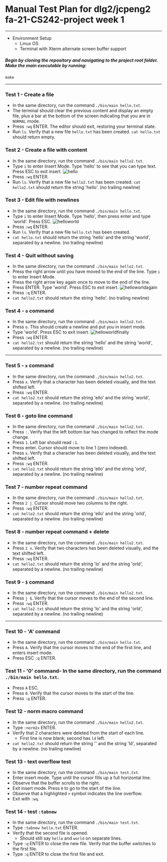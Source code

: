 # Manual Test Plan for dlg2/jcpeng2 fa-21-CS242-project week 1

------

- Environment Setup
  - Linux OS
  - Terminal with Xterm alternate screen buffer support


##### Begin by cloning the repository and navigating to the project root folder. Make the main executable by running:
`make`

------
### Test 1 - Create a file
- In the same directory, run the command `./bin/main hello.txt`. 
- The terminal should clear the previous content and display an empty file,
    plus a bar at the bottom of the screen indicating that you are in `NORMAL` mode.
- Press `:wq` ENTER. The editor should exit, restoring your terminal state.
- Run `ls`. Verify that a new file `hello.txt` has been created. `cat hello.txt` should return empty.

### Test 2 - Create a file with content
- In the same directory, run the command `./bin/main hello2.txt`. 
- Type `i` to enter Insert Mode. Type 'hello' to see that you can type text. Press ESC to exit insert.
![hello](mtp_images/hello.png)
- Press `:wq` ENTER.
- Run `ls`. Verify that a new file `hello2.txt` has been created. `cat hello2.txt` should return the string 'hello'. (no trailing newline)

### Test 3 - Edit file with newlines
- In the same directory, run the command `./bin/main hello.txt`. 
- Type `i` to enter Insert Mode. Type 'hello', then press enter and type 'world'. Press ESC.
![helloworld](mtp_images/helloworld.png)
- Press `:wq` ENTER.
- Run `ls`. Verify that a new file `hello.txt` has been created.
- `cat hello.txt` should return the string 'hello' and the string 'world', separated by a newline. (no trailing newline)

### Test 4 - Quit without saving
- In the same directory, run the command `./bin/main hello2.txt`. 
- Press the right arrow until you have moved to the end of the line. Type `i` to enter Insert Mode.
- Press the right arrow key again once to move to the end of the line.
- Press ENTER. Type 'world'. Press ESC to exit insert.
![helloworldagain](mtp_images/helloworld.png)
- Press `:q` ENTER.
- `cat hello2.txt` should return the string 'hello'. (no trailing newline)

### Test 4 - `o` command
- In the same directory, run the command `./bin/main hello2.txt`. 
- Press `o`. This should create a newline and put you in insert mode.
- Type 'world'. Press ESC to exit insert.
![helloworldfinally](mtp_images/helloworld.png)
- Press `:wq` ENTER.
- `cat hello2.txt` should return the string 'hello' and the string 'world', separated by a newline. (no trailing newline)

------

### Test 5 - `x` command
- In the same directory, run the command `./bin/main hello2.txt`. 
- Press `x`. Verify that a character has been deleted visually, and the text shifted left.
- Press `:wq` ENTER.
- `cat hello2.txt` should return the string 'ello' and the string 'world', separated by a newline. (no trailing newline)

### Test 6 - goto line command
- In the same directory, run the command `./bin/main hello2.txt`. 
- Press `:`. Verify that the left bottom bar has changed to reflect the mode change.
- Press `1`. Left bar should read `:1`.
- Press enter. Cursor should move to line 1 (zero indexed).
- Press `x`. Verify that a character has been deleted visually, and the text shifted left.
- Press `:wq` ENTER.
- `cat hello2.txt` should return the string 'ello' and the string 'orld', separated by a newline. (no trailing newline)

### Test 7 - number repeat command
- In the same directory, run the command `./bin/main hello2.txt`. 
- Press `2 j`. Cursor should move two columns to the right.
- Press `:wq` ENTER.
- `cat hello2.txt` should return the string 'ello' and the string 'orld', separated by a newline. (no trailing newline)

### Test 8 - number repeat command + delete
- In the same directory, run the command `./bin/main hello2.txt`. 
- Press `2 x`. Verify that two characters has been deleted visually, and the text shifted left.
- Press `:wq` ENTER.
- `cat hello2.txt` should return the string 'lo' and the string 'orld', separated by a newline. (no trailing newline)

### Test 9 - `$` command
- In the same directory, run the command `./bin/main hello2.txt`. 
- Press `j $`. Verify that the cursor moves to the end of the second line.
- Press `:wq` ENTER.
- `cat hello2.txt` should return the string 'lo' and the string 'orld', separated by a newline. (no trailing newline)

------

### Test 10 - 'A' command
- In the same directory, run the command `./bin/main hello.txt`. 
- Press `A`. Verify that the cursor moves to the end of the first line, and enters insert mode.
- Press ESC `:q` ENTER.

### Test 11 - '0' command- In the same directory, run the command `./bin/main hello.txt`. 
- Press `A` ESC.
- Press `0`. Verify that the cursor moves to the start of the line.
- Press `:q` ENTER.

### Test 12 - norm macro command
- In the same directory, run the command `./bin/main hello2.txt`. 
- Type `:norm2x` ENTER.
- Verify that 2 characters were deleted from the start of each line.
    - First line is now blank; second has `ld` left.
- `cat hello2.txt` should return the string '' and the string 'ld', separated by a newline. (no trailing newline)

### Test 13 - text overflow test
- In the same directory, run the command `./bin/main test.txt`.
- Enter insert mode. Type until the cursor fills up a full horizontal line.
- Observe that the buffer scrolls to the right.
- Exit insert mode. Press `0` to go to the start of the line.
- Observe that a highlighted `+` symbol indicates the line overflow.
- Exit with `:wq`.

### Test 14 - test `:tabnew`
- In the same directory, run the command `./bin/main test.txt`.
- Type `:tabnew hello.txt` ENTER.
- Verify that the second file is opened.
    - Should still say `hello` and `world` on separate lines.
- Type `:q` ENTER to close the new file. Verify that the buffer switches to the first file.
- Type `:q` ENTER to close the first file and exit.
